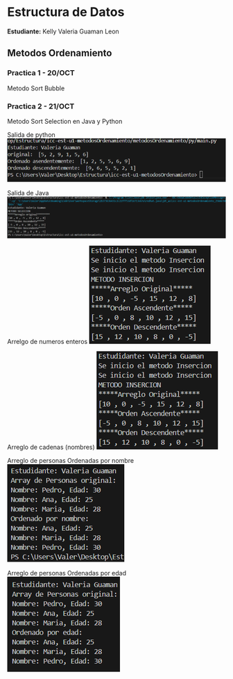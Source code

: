 
# Estructura de Datos

**Estudiante:** Kelly Valeria Guaman Leon

## Metodos Ordenamiento

### Practica 1 - 20/OCT
Metodo Sort Bubble

### Practica 2 - 21/OCT
Metodo Sort Selection en Java y Python

Salida de python
![alt text](assets/SortSelectionpy.png)

Salida de Java
![alt text](assets/SortSelectionjava.png)

Arrelgo de numeros enteros
![alt text](image.png)

Arreglo de cadenas (nombres)
![alt text](image.png)

Arreglo de personas Ordenadas por nombre
![alt text](image-2.png)

Arreglo de personas Ordenadas por edad
![alt text](image-1.png)